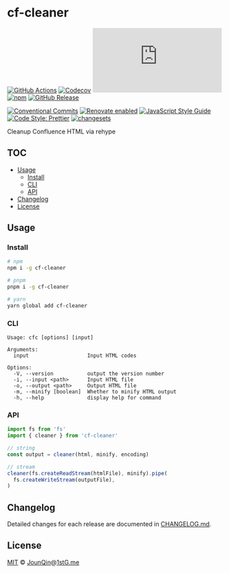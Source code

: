 # cf-cleaner

[![GitHub Actions](https://github.com/un-ts/cf-cleaner/workflows/CI/badge.svg)](https://github.com/un-ts/cf-cleaner/actions/workflows/ci.yml)
[![Codecov](https://img.shields.io/codecov/c/github/un-ts/cf-cleaner.svg)](https://codecov.io/gh/un-ts/cf-cleaner)
[![type-coverage](https://img.shields.io/badge/dynamic/json.svg?label=type-coverage&prefix=%E2%89%A5&suffix=%&query=$.typeCoverage.atLeast&uri=https%3A%2F%2Fraw.githubusercontent.com%2Fun-ts%2Fcf-cleaner%2Fmain%2Fpackage.json)](https://github.com/plantain-00/type-coverage)
[![npm](https://img.shields.io/npm/v/cf-cleaner.svg)](https://www.npmjs.com/package/cf-cleaner)
[![GitHub Release](https://img.shields.io/github/release/un-ts/cf-cleaner)](https://github.com/un-ts/cf-cleaner/releases)

[![Conventional Commits](https://img.shields.io/badge/conventional%20commits-1.0.0-yellow.svg)](https://conventionalcommits.org)
[![Renovate enabled](https://img.shields.io/badge/renovate-enabled-brightgreen.svg)](https://renovatebot.com)
[![JavaScript Style Guide](https://img.shields.io/badge/code_style-standard-brightgreen.svg)](https://standardjs.com)
[![Code Style: Prettier](https://img.shields.io/badge/code_style-prettier-ff69b4.svg)](https://github.com/prettier/prettier)
[![changesets](https://img.shields.io/badge/maintained%20with-changesets-176de3.svg)](https://github.com/atlassian/changesets)

Cleanup Confluence HTML via rehype

## TOC <!-- omit in toc -->

- [Usage](#usage)
  - [Install](#install)
  - [CLI](#cli)
  - [API](#api)
- [Changelog](#changelog)
- [License](#license)

## Usage

### Install

```sh
# npm
npm i -g cf-cleaner

# pnpm
pnpm i -g cf-cleaner

# yarn
yarn global add cf-cleaner
```

### CLI

```plain
Usage: cfc [options] [input]

Arguments:
  input                   Input HTML codes

Options:
  -V, --version           output the version number
  -i, --input <path>      Input HTML file
  -o, --output <path>     Output HTML file
  -m, --minify [boolean]  Whether to minify HTML output
  -h, --help              display help for command
```

### API

```js
import fs from 'fs'
import { cleaner } from 'cf-cleaner'

// string
const output = cleaner(html, minify, encoding)

// stream
cleaner(fs.createReadStream(htmlFile), minify).pipe(
  fs.createWriteStream(outputFile),
)
```

## Changelog

Detailed changes for each release are documented in [CHANGELOG.md](./CHANGELOG.md).

## License

[MIT][] © [JounQin][]@[1stG.me][]

[1stg.me]: https://www.1stg.me
[jounqin]: https://GitHub.com/JounQin
[mit]: http://opensource.org/licenses/MIT
